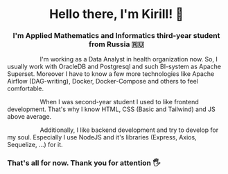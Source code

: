 <h1 align="center">Hello there, I'm Kirill! 👋</h1>
<h3 align="center">I'm Applied Mathematics and Informatics third-year student from Russia 🇷🇺</h3>

<p style="text-indent: 2cm">I'm working as a Data Analyst in health organization now. So, I usually work with OracleDB and Postgresql and such BI-system as Apache Superset. Moreover I have to know a few more technologies like Apache Airflow (DAG-writing), Docker, Docker-Compose and others to feel comfortable.</p>
<p style="text-indent: 2cm">When I was second-year student I used to like frontend development. That's why I know HTML, CSS (Basic and Tailwind) and JS above average.</p>
<p style="text-indent: 2cm">Additionally, I like backend development and try to develop for my soul. Especially I use NodeJS and it's libraries (Express, Axios, Sequelize, ...) for it.</p>

  <h3>That's all for now. Thank you for attention 🖐️</h3>
